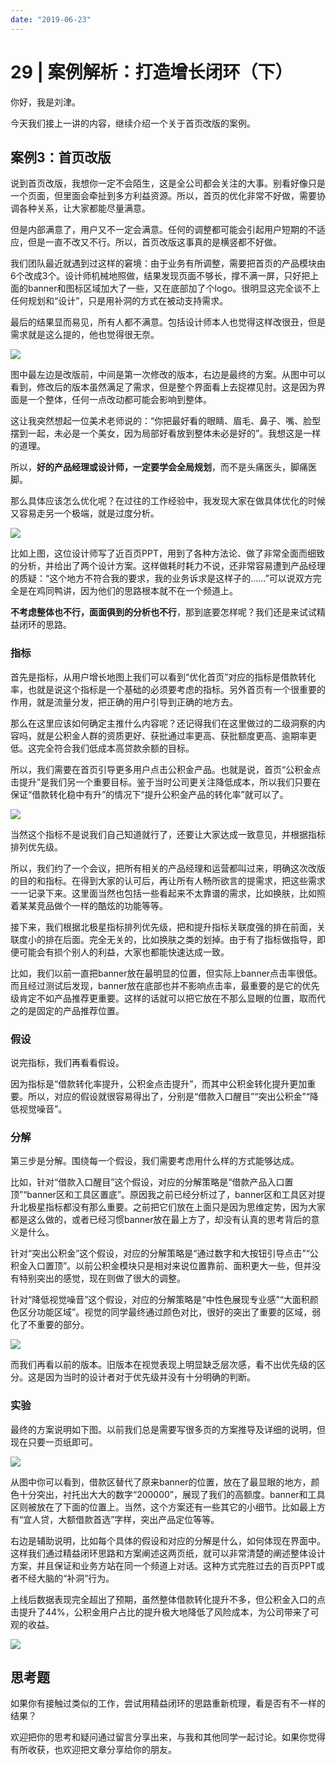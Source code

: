 ```yaml
---
date: "2019-06-23"
---  
```

      
# 29 | 案例解析：打造增长闭环（下）
你好，我是刘津。

今天我们接上一讲的内容，继续介绍一个关于首页改版的案例。

## 案例3：首页改版

说到首页改版，我想你一定不会陌生，这是全公司都会关注的大事。别看好像只是一个页面，但里面会牵扯到多方利益资源。所以，首页的优化非常不好做，需要协调各种关系，让大家都能尽量满意。

但是内部满意了，用户又不一定会满意。任何的调整都可能会引起用户短期的不适应，但是一直不改又不行。所以，首页改版这事真的是横竖都不好做。

我们团队最近就遇到过这样的窘境：由于业务有所调整，需要把首页的产品模块由6个改成3个。设计师机械地照做，结果发现页面不够长，撑不满一屏，只好把上面的banner和图标区域加大了一些，又在底部加了个logo。很明显这完全谈不上任何规划和“设计”，只是用补洞的方式在被动支持需求。

最后的结果显而易见，所有人都不满意。包括设计师本人也觉得这样改很丑，但是需求就是这么提的，他也觉得很无奈。

![](./httpsstatic001geekbangorgresourceimage6b616b5ea81cfcce76120d032e72a83fd261.png)

图中最左边是改版前，中间是第一次修改的版本，右边是最终的方案。从图中可以看到，修改后的版本虽然满足了需求，但是整个界面看上去捉襟见肘。这是因为界面是一个整体，任何一点改动都可能会影响到整体。

这让我突然想起一位美术老师说的：“你把最好看的眼睛、眉毛、鼻子、嘴、脸型摆到一起，未必是一个美女，因为局部好看放到整体未必是好的”。我想这是一样的道理。

<!-- [[[read_end]]] -->

所以，**好的产品经理或设计师，一定要学会全局规划**，而不是头痛医头，脚痛医脚。

那么具体应该怎么优化呢？在过往的工作经验中，我发现大家在做具体优化的时候又容易走另一个极端，就是过度分析。

![](./httpsstatic001geekbangorgresourceimage3398330d87a83def3e5ef14c5b60bd320798.png)

比如上图，这位设计师写了近百页PPT，用到了各种方法论、做了非常全面而细致的分析，并给出了两个设计方案。这样做耗时耗力不说，还非常容易遭到产品经理的质疑：“这个地方不符合我的要求，我的业务诉求是这样子的……”可以说双方完全是在鸡同鸭讲，因为他们的思路根本就不在一个频道上。

**不考虑整体也不行，面面俱到的分析也不行**，那到底要怎样呢？我们还是来试试精益闭环的思路。

### 指标

首先是指标，从用户增长地图上我们可以看到“优化首页”对应的指标是借款转化率，也就是说这个指标是一个基础的必须要考虑的指标。另外首页有一个很重要的作用，就是流量分发，把正确的用户引导到正确的地方去。

那么在这里应该如何确定主推什么内容呢？还记得我们在这里做过的二级洞察的内容吗，就是公积金人群的资质更好、获批通过率更高、获批额度更高、逾期率更低。这完全符合我们低成本高贷款余额的目标。

所以，我们需要在首页引导更多用户点击公积金产品。也就是说，首页“公积金点击提升”是我们另一个重要目标。鉴于当时公司更关注降低成本，所以我们只要在保证“借款转化稳中有升”的情况下“提升公积金产品的转化率”就可以了。

![](./httpsstatic001geekbangorgresourceimageaed1ae8c7e1954acbfdce511da0390342bd1.png)

当然这个指标不是说我们自己知道就行了，还要让大家达成一致意见，并根据指标排列优先级。

所以，我们约了一个会议，把所有相关的产品经理和运营都叫过来，明确这次改版的目的和指标。在得到大家的认可后，再让所有人畅所欲言的提需求，把这些需求一一记录下来。这里面当然也包括一些看起来不太靠谱的需求，比如换肤，比如照着某某竞品做个一样的酷炫的功能等等。

接下来，我们根据北极星指标排列优先级，把和提升指标关联度强的排在前面，关联度小的排在后面。完全无关的，比如换肤之类的划掉。由于有了指标做指导，即便可能会有损个别人的利益，大家也都能快速达成一致。

比如，我们以前一直把banner放在最明显的位置，但实际上banner点击率很低。而且经过测试后发现，banner放在底部也并不影响点击率，最重要的是它的优先级肯定不如产品推荐更重要。这样的话就可以把它放在不那么显眼的位置，取而代之的是固定的产品推荐位置。

### 假设

说完指标，我们再看看假设。

因为指标是“借款转化率提升，公积金点击提升”，而其中公积金转化提升更加重要。所以，对应的假设就很容易得出了，分别是“借款入口醒目”“突出公积金”“降低视觉噪音”。

### 分解

第三步是分解。围绕每一个假设，我们需要考虑用什么样的方式能够达成。

比如，针对“借款入口醒目”这个假设，对应的分解策略是“借款产品入口置顶”“banner区和工具区置底”。原因我之前已经分析过了，banner区和工具区对提升北极星指标都没有那么重要。之前把它们放在上面只是因为思维定势，因为大家都是这么做的，或者已经习惯banner放在最上方了，却没有认真的思考背后的意义是什么。

针对“突出公积金”这个假设，对应的分解策略是“通过数字和大按钮引导点击”“公积金入口置顶”。以前公积金模块只是相对来说位置靠前、面积更大一些，但并没有特别突出的感觉，现在则做了很大的调整。

针对“降低视觉噪音”这个假设，对应的分解策略是“中性色展现专业感”“大面积颜色区分功能区域”。视觉的同学最终通过颜色对比，很好的突出了重要的区域，弱化了不重要的部分。

![](./httpsstatic001geekbangorgresourceimage707170dafe58538e56cb4f9c6883f6b3a371.png)

而我们再看以前的版本。旧版本在视觉表现上明显缺乏层次感，看不出优先级的区分。这是因为当时的设计者对于优先级并没有十分明确的判断。

### 实验

最终的方案说明如下图。以前我们总是需要写很多页的方案推导及详细的说明，但现在只要一页纸即可。

![](./httpsstatic001geekbangorgresourceimage73b873b709511393415880615ec6286a23b8.png)

从图中你可以看到，借款区替代了原来banner的位置，放在了最显眼的地方，颜色十分突出，衬托出大大的数字“200000”，展现了我们的高额度。banner和工具区则被放在了下面的位置上。当然，这个方案还有一些其它的小细节。比如最上方有“宜人贷，大额借款首选”字样，突出产品定位等等。

右边是辅助说明，比如每个具体的假设和对应的分解是什么，如何体现在界面中。这样我们通过精益闭环思路和方案阐述这两页纸，就可以非常清楚的阐述整体设计方案，并且保证和业务方站在同一个频道上对话。这种方式完胜过去的百页PPT或者不经大脑的“补洞”行为。

上线后数据表现完全超出了预期，虽然整体借款转化提升不多，但公积金入口的点击提升了44\%，公积金用户占比的提升极大地降低了风险成本，为公司带来了可观的收益。

![](./httpsstatic001geekbangorgresourceimage55ac5547eb9db174aae69b016bfb42f154ac.png)

## 思考题

如果你有接触过类似的工作，尝试用精益闭环的思路重新梳理，看是否有不一样的结果？

欢迎把你的思考和疑问通过留言分享出来，与我和其他同学一起讨论。如果你觉得有所收获，也欢迎把文章分享给你的朋友。